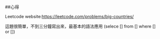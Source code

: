 ##心得  

Leetcode website:https://leetcode.com/problems/big-countries/  

這題很簡單，不到三分鐘寫出來，最基本的語法應用 (selece [] from [] where [] or [])

